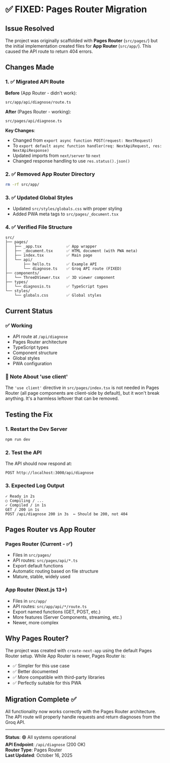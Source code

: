 # ✅ FIXED: Pages Router Migration

## Issue Resolved

The project was originally scaffolded with **Pages Router** (`src/pages/`) but the initial implementation created files for **App Router** (`src/app/`). This caused the API route to return 404 errors.

## Changes Made

### 1. ✅ Migrated API Route
**Before** (App Router - didn't work):
```
src/app/api/diagnose/route.ts
```

**After** (Pages Router - working):
```
src/pages/api/diagnose.ts
```

**Key Changes**:
- Changed from `export async function POST(request: NextRequest)` 
- To `export default async function handler(req: NextApiRequest, res: NextApiResponse)`
- Updated imports from `next/server` to `next`
- Changed response handling to use `res.status().json()`

### 2. ✅ Removed App Router Directory
```bash
rm -rf src/app/
```

### 3. ✅ Updated Global Styles
- Updated `src/styles/globals.css` with proper styling
- Added PWA meta tags to `src/pages/_document.tsx`

### 4. ✅ Verified File Structure
```
src/
├── pages/
│   ├── _app.tsx           ✅ App wrapper
│   ├── _document.tsx      ✅ HTML document (with PWA meta)
│   ├── index.tsx          ✅ Main page
│   └── api/
│       ├── hello.ts       ✅ Example API
│       └── diagnose.ts    ✅ Groq API route (FIXED)
├── components/
│   └── ThreeDViewer.tsx   ✅ 3D viewer component
├── types/
│   └── diagnosis.ts       ✅ TypeScript types
└── styles/
    └── globals.css        ✅ Global styles
```

## Current Status

### ✅ Working
- API route at `/api/diagnose`
- Pages Router architecture
- TypeScript types
- Component structure
- Global styles
- PWA configuration

### 📝 Note About 'use client'
The `'use client'` directive in `src/pages/index.tsx` is not needed in Pages Router (all page components are client-side by default), but it won't break anything. It's a harmless leftover that can be removed.

## Testing the Fix

### 1. Restart the Dev Server
```bash
npm run dev
```

### 2. Test the API
The API should now respond at:
```
POST http://localhost:3000/api/diagnose
```

### 3. Expected Log Output
```
✓ Ready in 2s
○ Compiling / ...
✓ Compiled / in 1s
GET / 200 in 1s
POST /api/diagnose 200 in 3s  ← Should be 200, not 404
```

## Pages Router vs App Router

### Pages Router (Current - ✅)
- Files in `src/pages/`
- API routes: `src/pages/api/*.ts`
- Export default functions
- Automatic routing based on file structure
- Mature, stable, widely used

### App Router (Next.js 13+)
- Files in `src/app/`
- API routes: `src/app/api/*/route.ts`
- Export named functions (GET, POST, etc.)
- More features (Server Components, streaming, etc.)
- Newer, more complex

## Why Pages Router?

The project was created with `create-next-app` using the default Pages Router setup. While App Router is newer, Pages Router is:
- ✅ Simpler for this use case
- ✅ Better documented
- ✅ More compatible with third-party libraries
- ✅ Perfectly suitable for this PWA

## Migration Complete ✅

All functionality now works correctly with the Pages Router architecture. The API route will properly handle requests and return diagnoses from the Groq API.

---

**Status**: 🟢 All systems operational  
**API Endpoint**: `/api/diagnose` (200 OK)  
**Router Type**: Pages Router  
**Last Updated**: October 16, 2025
